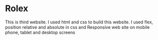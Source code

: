 # Rolex
This is third website. I used html and css to build this website. I used flex, position relative and absolute  in css and Responsive web site on mobile phone, tablet and desktop screens
